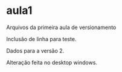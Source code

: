 ﻿# aula1

Arquivos da primeira aula de versionamento



Inclusão de linha para teste.



Dados para a versão 2.


Alteração feita no desktop windows.